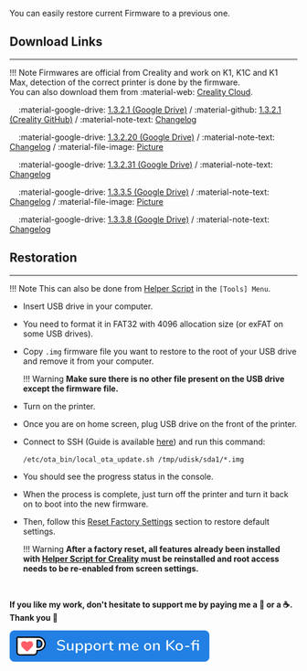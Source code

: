 You can easily restore current Firmware to a previous one.

## Download Links
<hr>

!!! Note
    Firmwares are official from Creality and work on K1, K1C and K1 Max, detection of the correct printer is done by the firmware.<br />You can also download them from :material-web: [Creality Cloud](https://www.crealitycloud.com/software-firmware/firmware/flagship-series).

&nbsp;&nbsp;&nbsp;&nbsp;:material-google-drive: [1.3.2.1 (Google Drive)](https://drive.google.com/file/d/1-hD7gfqsY3cuEoSbo1h7D2EJTM5Njihk/view?usp=share_link) / :material-github: [1.3.2.1 (Creality GitHub)](https://github.com/CrealityOfficial/K1_Series_Klipper/releases/download/V1.3.2.20/CR4CU220812S11_ota_img_V1.3.2.20.img) / :material-note-text: [Changelog](https://raw.githubusercontent.com/Guilouz/Creality-Helper-Script-Wiki/main/downloads/Changelogs/K1/Changelog_1.3.2.1.txt)

&nbsp;&nbsp;&nbsp;&nbsp;:material-google-drive: [1.3.2.20 (Google Drive)](https://drive.google.com/file/d/1mF6DnCHkyZdrIkQ2ulALZ4DfufMfyjOo/view?usp=drive_link) / :material-note-text: [Changelog](https://raw.githubusercontent.com/Guilouz/Creality-Helper-Script-Wiki/main/downloads/Changelogs/K1/Changelog_1.3.2.20.txt) / :material-file-image: <a href="https://raw.githubusercontent.com/Guilouz/Creality-Helper-Script-Wiki/main/downloads/Changelogs/K1/Changelog_1.3.2.20.jpg">Picture</a>

&nbsp;&nbsp;&nbsp;&nbsp;:material-google-drive: [1.3.2.31 (Google Drive)](https://drive.google.com/file/d/1xMQhyEXoyxa391CLC5SOxUdxoA-4mFzV/view?usp=drive_link) / :material-note-text: [Changelog](https://raw.githubusercontent.com/Guilouz/Creality-Helper-Script-Wiki/main/downloads/ChangelogsK1/Changelog_1.3.2.31.txt)

&nbsp;&nbsp;&nbsp;&nbsp;:material-google-drive: [1.3.3.5 (Google Drive)](https://drive.google.com/file/d/1T0TvtmtD22mEpzL5YJzbyJ7H-9QIoozB/view?usp=drive_link) / :material-note-text: [Changelog](https://raw.githubusercontent.com/Guilouz/Creality-Helper-Script-Wiki/main/downloads/Changelogs/K1/Changelog_1.3.3.5.txt) / :material-file-image: <a href="https://raw.githubusercontent.com/Guilouz/Creality-Helper-Script-Wiki/main/downloads/Changelogs/K1/Changelog_1.3.3.5.jpg">Picture</a>

&nbsp;&nbsp;&nbsp;&nbsp;:material-google-drive: [1.3.3.8 (Google Drive)](https://drive.google.com/file/d/1Kh8oaVWUtEd0saeWahEs4Y5dTcPnKPrV/view?usp=drive_link) / :material-note-text: [Changelog](https://raw.githubusercontent.com/Guilouz/Creality-Helper-Script-Wiki/main/downloads/Changelogs/K1/Changelog_1.3.3.8.txt)


## Restoration
<hr>

!!! Note
    This can also be done from <a href="../../helper-script/helper-script-installation">Helper Script</a> in the `[Tools] Menu`.

- Insert USB drive in your computer.

- You need to format it in FAT32 with 4096 allocation size (or exFAT on some USB drives).

- Copy `.img` firmware file you want to restore to the root of your USB drive and remove it from your computer.

    !!! Warning
        **Make sure there is no other file present on the USB drive except the firmware file.**

- Turn on the printer.

- Once you are on home screen, plug USB drive on the front of the printer.

- Connect to SSH (Guide is available <a href="../ssh-connection">here</a>) and run this command:

    ``` title="SSH Command Prompt"
    /etc/ota_bin/local_ota_update.sh /tmp/udisk/sda1/*.img
    ```

- You should see the progress status in the console.

- When the process is complete, just turn off the printer and turn it back on to boot into the new firmware.

- Then, follow this <a href="../reset-factory-settings">Reset Factory Settings</a> section to restore default settings.

    !!! Warning
        **After a factory reset, all features already been installed with <a href="../../helper-script/helper-script-installation">Helper Script for Creality</a>  must be reinstalled and root access needs to be re-enabled from screen settings.**

<br />

**If you like my work, don't hesitate to support me by paying me a 🍺 or a ☕. Thank you 🙂**

<a href="https://ko-fi.com/guilouz" target="_blank"><img width="350" src="../../assets/img/home/Ko-fi.png"></a>
